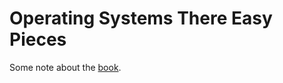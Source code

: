 # Operating Systems There Easy Pieces

Some note about the [book](http://pages.cs.wisc.edu/~remzi/OSTEP/).

